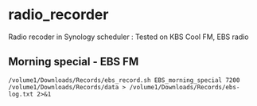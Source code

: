 # radio_recorder
Radio recoder in Synology scheduler
: Tested on KBS Cool FM, EBS radio

## Morning special - EBS FM
```
/volume1/Downloads/Records/ebs_record.sh EBS_morning_special 7200 /volume1/Downloads/Records/data > /volume1/Downloads/Records/ebs-log.txt 2>&1
```
